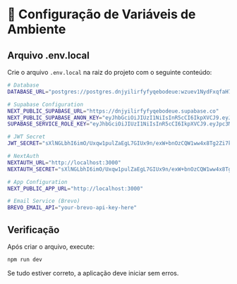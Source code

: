 # 🔧 Configuração de Variáveis de Ambiente

## Arquivo .env.local

Crie o arquivo `.env.local` na raiz do projeto com o seguinte conteúdo:

```bash
# Database
DATABASE_URL="postgres://postgres.dnjyilirfyfyqebodeue:wzuev1NydFxqfaH7@aws-1-us-east-1.pooler.supabase.com:6543/postgres?sslmode=require&pgbouncer=true"

# Supabase Configuration
NEXT_PUBLIC_SUPABASE_URL="https://dnjyilirfyfyqebodeue.supabase.co"
NEXT_PUBLIC_SUPABASE_ANON_KEY="eyJhbGciOiJIUzI1NiIsInR5cCI6IkpXVCJ9.eyJpc3MiOiJzdXBhYmFzZSIsInJlZiI6ImRuanlpbGlyZnlmeXFlYm9kZXVlIiwicm9sZSI6ImFub24iLCJpYXQiOjE3NTc5Njk3MjcsImV4cCI6MjA3MzU0NTcyN30.WsFJ8319v8rDC0LUjHWNYgrU5bUEqHDp_F83mU0GwcI"
SUPABASE_SERVICE_ROLE_KEY="eyJhbGciOiJIUzI1NiIsInR5cCI6IkpXVCJ9.eyJpc3MiOiJzdXBhYmFzZSIsInJlZiI6ImRuanlpbGlyZnlmeXFlYm9kZXVlIiwicm9sZSI6InNlcnZpY2Vfcm9sZSIsImlhdCI6MTc1Nzk2OTcyNywiZXhwIjoyMDczNTQ1NzI3fQ.IZ7P7k-7pO2Ui6ZeRxmVRjh9rzkok-b9E6lFpVm6F8g"

# JWT Secret
JWT_SECRET="sXlNGLbhI6imO/Uxqw1pulZaEgL7GIUx9n/exW+bnOzCQW1ww4x8Tg2Zi7k="

# NextAuth
NEXTAUTH_URL="http://localhost:3000"
NEXTAUTH_SECRET="sXlNGLbhI6imO/Uxqw1pulZaEgL7GIUx9n/exW+bnOzCQW1ww4x8Tg2Zi7k="

# App Configuration
NEXT_PUBLIC_APP_URL="http://localhost:3000"

# Email Service (Brevo)
BREVO_EMAIL_API="your-brevo-api-key-here"
```

## Verificação

Após criar o arquivo, execute:

```bash
npm run dev
```

Se tudo estiver correto, a aplicação deve iniciar sem erros.
